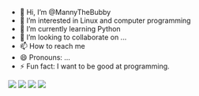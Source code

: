 - 👋 Hi, I’m @MannyTheBubby
- 👀 I’m interested in Linux and computer programming
- 🌱 I’m currently learning Python
- 💞️ I’m looking to collaborate on ...
- 📫 How to reach me 
- 😄 Pronouns: ...
- ⚡ Fun fact: I want to be good at programming.

<!---
MannyTheBubby/MannyTheBubby is a ✨ special ✨ repository because its `README.md` (this file) appears on your GitHub profile.
You can click the Preview link to take a look at your changes.
--->
[![](https://raw.githubusercontent.com/MannyTheBubby/MannyTheBubby/master/profile-summary-card-output/blue_green/0-profile-details.svg)](https://github.com/vn7n24fzkq/github-profile-summary-cards) [![](https://raw.githubusercontent.com/MannyTheBubby/MannyTheBubby/master/profile-summary-card-output/blue_green/1-repos-per-language.svg)](https://github.com/vn7n24fzkq/github-profile-summary-cards) [![](https://raw.githubusercontent.com/MannyTheBubby/MannyTheBubby/master/profile-summary-card-output/blue_green/2-most-commit-language.svg)](https://github.com/vn7n24fzkq/github-profile-summary-cards) [![](https://raw.githubusercontent.com/MannyTheBubby/MannyTheBubby/master/profile-summary-card-output/blue_green/3-stats.svg)](https://github.com/vn7n24fzkq/github-profile-summary-cards) 
